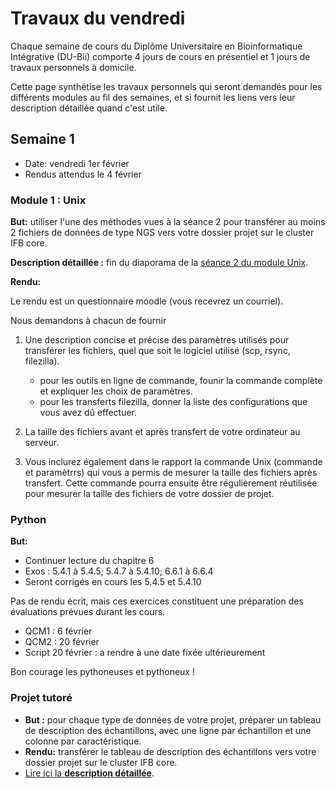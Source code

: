 # Travaux du vendredi

Chaque semaine de cours du Diplôme Universitaire en Bioinformatique Intégrative (DU-Bii) comporte 4 jours de cours en présentiel et 1 jours de travaux personnels à domicile. 

Cette page synthétise les travaux personnels qui seront demandés pour les différents modules au fil des semaines, et si fournit les liens vers leur description détaillée quand c'est utile. 


## Semaine 1

- Date: vendredi 1er février
- Rendus attendus le 4 février

### Module 1 : Unix

**But:** utiliser l'une des méthodes vues à la séance 2 pour transférer au moins 2 fichiers de données de type NGS vers votre dossier projet sur le cluster IFB core. 

**Description détaillée :** fin du diaporama de la [séance 2 du module Unix](https://du-bii.github.io/module-1-Environnement-Unix/seance2/slides/). 

**Rendu:** 

Le rendu est un questionnaire moodle (vous recevrez un courriel). 

Nous demandons à chacun de fournir 

1. Une description concise et précise des paramètres utilisés pour transférer les fichiers, quel que soit le logiciel utilisé (scp, rsync, filezilla). 
    - pour les outils en ligne de commande, founir la commande complète et expliquer les choix de paramètres.  
    - pour les transferts filezilla, donner la liste des configurations que vous avez dû effectuer. 

2. La taille des fichiers avant et après transfert de votre ordinateur au serveur. 

3. Vous inclurez également dans le rapport la commande Unix (commande et paramètrrs) qui vous a permis de mesurer la taille des fichiers après transfert. Cette commande pourra ensuite être régulièrement réutilisée pour mesurer la taille des fichiers de votre dossier de projet. 

### Python

**But:** 

- Continuer lecture du chapitre 6
- Exos : 5.4.1 à 5.4.5; 5.4.7 à 5.4.10; 6.6.1 à 6.6.4
- Seront corrigés en cours les 5.4.5 et 5.4.10

Pas de rendu écrit, mais ces exercices constituent une préparation des évaluations prévues durant les cours. 

- QCM1 : 6 février
- QCM2 : 20 février
- Script 20 février : a rendre à une date fixée ultérieurement


Bon courage les pythoneuses et pythoneux  ! 

### Projet tutoré

- **But :** pour chaque type de données de votre projet, préparer un tableau de description des échantillons, avec une ligne par échantillon et une colonne par caractéristique. 
- **Rendu:** transférer le tableau de description des échantillons vers votre dossier projet sur le cluster IFB core. 
- [Lire ici la **description détaillée**](../projet_tutore/).

